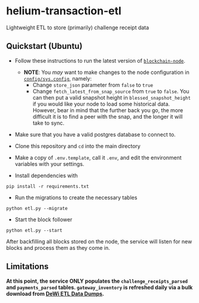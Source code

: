 # helium-transaction-etl
Lightweight ETL to store (primarily) challenge receipt data 

## Quickstart (Ubuntu)
* Follow these instructions to run the latest version of [`blockchain-node`](https://github.com/helium/blockchain-node).
    * **NOTE**: You *may* want to make changes to the node configuration in [`config/sys.config`](https://github.com/helium/blockchain-node/blob/master/config/sys.config), namely:
      * Change `store_json` parameter from `false` to `true`
      * Change `fetch_latest_from_snap_source` from `true` to `false`. You can then put a valid snapshot height in `blessed_snapshot_height` if you would like your node to load some historical data. However, bear in mind that the further back you go, the more difficult it is to find a peer with the snap, and the longer it will take to sync.

* Make sure that you have a valid postgres database to connect to.

* Clone this repository and `cd` into the main directory
* Make a copy of `.env.template`, call it `.env`, and edit the environment variables with your settings. 
* Install dependencies with 

`pip install -r requirements.txt`

* Run the migrations to create the necessary tables

`python etl.py --migrate`

* Start the block follower

`python etl.py --start`

After backfilling all blocks stored on the node, the service will listen for new blocks and process them as they come in. 


## Limitations

**At this point, the service ONLY populates the `challenge_receipts_parsed` and `payments_parsed` tables. `gateway_inventory` is refreshed daily via a bulk download from [DeWi ETL Data Dumps](https://dewi-etl-data-dumps.herokuapp.com/).**



